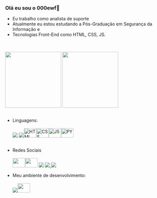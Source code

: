 ### Olá eu sou o 000ewf👋



- Eu trabalho como analista de suporte 
- Atualmente eu estou estudando a Pós-Graduação em Segurança da Informação e 
- Tecnologias Front-End como HTML, CSS, JS.
##
<div><br>
  <img height="180em" src= "https://github-readme-stats.vercel.app/api?username=000ewf&show_icons=true&theme=merko"/>
  <img height="180em" src= "https://github-readme-stats.vercel.app/api/top-langs/?username=000ewf&layout=compact&theme=merko"/>   
</div>

##

- Linguagens: <br> <br>
<img  src="https://img.shields.io/badge/Powershell-2CA5E0?style=for-the-badge&logo=powershell&logoColor=black"> <img src="https://img.shields.io/badge/Java-ED8B00?style=for-the-badge&logo=java&logoColor=white"><img height="30" width="40" alt="HTML" src="https://cdn.jsdelivr.net/gh/devicons/devicon/icons/html5/html5-original.svg" /><img height="30" width="40" alt="CSS" src="https://cdn.jsdelivr.net/gh/devicons/devicon/icons/css3/css3-original.svg" /><img height="30" width="40" alt="JS" src="https://cdn.jsdelivr.net/gh/devicons/devicon/icons/javascript/javascript-plain.svg" /><img height="30" width="40" alt="PY" src="https://cdn.jsdelivr.net/gh/devicons/devicon/icons/python/python-plain.svg" />



##
- Redes Sociais <br><br>
 <a href="https://osu.ppy.sh/users/17784425" target="_blank"> <img height="30" width="40" src="https://osu.ppy.sh/assets/images/osu-logo-white.59d385da.svg" target="_blank"><a href="https://anilist.co/user/kkisaki/"  target="_blank" ><img height="30" width="40" src="https://anilist.co/img/icons/icon.svg"  target="_blank"></a> <a href="https://www.linkedin.com/in/michellourran/" target="_blank"><img src="https://img.shields.io/badge/LinkedIn-0077B5?style=for-the-badge&logo=linkedin&logoColor=white" target="_blank"></a> <a href="https://www.github.com/000ewf" target="_blank">
<img src="https://img.shields.io/badge/GitHub-100000?style=for-the-badge&logo=github&logoColor=white" target="_blank" /></a><a href="https://www.instagram.com/michellourran/" target="_blank">
<img src="https://img.shields.io/badge/Instagram-E4405F?style=for-the-badge&logo=instagram&logoColor=white" target="_blank" /></a>





- Meu ambiente de desenvolvimento: <br> <br>
<img src="https://img.shields.io/badge/Windows-0078D6?style=for-the-badge&logo=windows&logoColor=black"><img height="30" width="40" src="https://cdn.jsdelivr.net/gh/devicons/devicon/icons/vscode/vscode-original.svg" />

          
